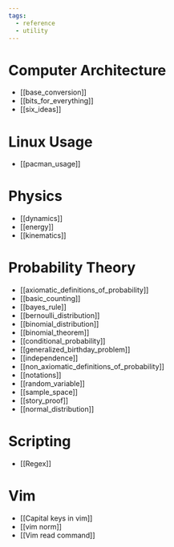 ```yaml
---
tags:
  - reference
  - utility
---
```

# Computer Architecture
- [[base_conversion]]
- [[bits_for_everything]]
- [[six_ideas]]

# Linux Usage
- [[pacman_usage]]

# Physics
- [[dynamics]]
- [[energy]]
- [[kinematics]]

# Probability Theory 
- [[axiomatic_definitions_of_probability]]
- [[basic_counting]]
- [[bayes_rule]]
- [[bernoulli_distribution]]
- [[binomial_distribution]]
- [[binomial_theorem]]
- [[conditional_probability]]
- [[generalized_birthday_problem]]
- [[independence]]
- [[non_axiomatic_definitions_of_probability]]
- [[notations]]
- [[random_variable]]
- [[sample_space]]
- [[story_proof]]
- [[normal_distribution]]

# Scripting
- [[Regex]]

# Vim 
- [[Capital keys in vim]]
- [[vim norm]]
- [[Vim read command]]
